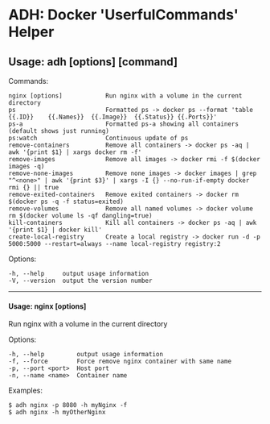 # ADH: Docker 'UserfulCommands' Helper

##  Usage: adh [options] [command]


  Commands:

    nginx [options]            Run nginx with a volume in the current directory 
    ps                         Formatted ps -> docker ps --format 'table {{.ID}}	{{.Names}}	{{.Image}}	{{.Status}}	{{.Ports}}'
    ps-a                       Formatted ps-a showing all containers (default shows just running)
    ps:watch                   Continuous update of ps
    remove-containers          Remove all containers -> docker ps -aq | awk '{print $1} | xargs docker rm -f'
    remove-images              Remove all images -> docker rmi -f $(docker images -q)
    remove-none-images         Remove none images -> docker images | grep "^<none>" | awk '{print $3}' | xargs -I {} --no-run-if-empty docker rmi {} || true
    remove-exited-containers   Remove exited containers -> docker rm $(docker ps -q -f status=exited)
    remove-volumes             Remove all named volumes -> docker volume rm $(docker volume ls -qf dangling=true)
    kill-containers            Kill all containers -> docker ps -aq | awk '{print $1} | docker kill'
    create-local-registry      Create a local registry -> docker run -d -p 5000:5000 --restart=always --name local-registry registry:2

  Options:

    -h, --help     output usage information
    -V, --version  output the version number

---

####  Usage: nginx [options]

  Run nginx with a volume in the current directory 

  Options:

    -h, --help         output usage information
    -f, --force        Force remove nginx container with same name
    -p, --port <port>  Host port
    -n, --name <name>  Container name

  Examples:

    $ adh nginx -p 8080 -h myNginx -f
    $ adh nginx -h myOtherNginx
